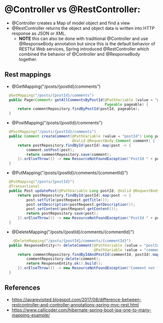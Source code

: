 # @Controller vs @RestController:  

* @Controller creates a Map of model object and find a view
* @RestController returns the object and object data is written into HTTP response as JSON or XML.
  * __NOTE__ this can also be done with traditional @Controller and use @ResponseBody annotation but since this is the default behavior of RESTful Web services, Spring introduced @RestController which combined the behavior of @Controller and @ResponseBody together.

## Rest mappings
* @GetMapping("/posts/{postId}/comments")
```java
  @GetMapping("/posts/{postId}/comments")
  public Page<Comment> getAllCommentsByPostId(@PathVariable (value = "postId") Long postId,
                                              Pageable pageable) {
      return commentRepository.findByPostId(postId, pageable);
  }
```
  
* @PostMapping("/posts/{postId}/comments")
```java
  @PostMapping("/posts/{postId}/comments")
  public Comment createComment(@PathVariable (value = "postId") Long postId,
                               @Valid @RequestBody Comment comment) {
      return postRepository.findById(postId).map(post -> {
          comment.setPost(post);
          return commentRepository.save(comment);
      }).orElseThrow(() -> new ResourceNotFoundException("PostId " + postId + " not found"));
  }
```
  
* @PutMapping("/posts/{postId}/comments/{commentId}")
```java
  @PutMapping("/posts/{postId}")
  @Transactional
  public Post updatePost(@PathVariable Long postId, @Valid @RequestBody Post postRequest) {
      return postRepository.findById(postId).map(post -> {
          post.setTitle(postRequest.getTitle());
          post.setDescription(postRequest.getDescription());
          post.setContent(postRequest.getContent());
          return postRepository.save(post);
      }).orElseThrow(() -> new ResourceNotFoundException("PostId " + postId + " not found"));
  }
```
  
* @DeleteMapping("/posts/{postId}/comments/{commentId}")
```java
    @DeleteMapping("/posts/{postId}/comments/{commentId}")
  public ResponseEntity<?> deleteComment(@PathVariable (value = "postId") Long postId,
                                         @PathVariable (value = "commentId") Long commentId) {
      return commentRepository.findByIdAndPostId(commentId, postId).map(comment -> {
          commentRepository.delete(comment);
          return ResponseEntity.ok().build();
      }).orElseThrow(() -> new ResourceNotFoundException("Comment not found with id " + commentId + " and postId " + postId));
  }
```
  
## References
* https://javarevisited.blogspot.com/2017/08/difference-between-restcontroller-and-controller-annotations-spring-mvc-rest.html
* https://www.callicoder.com/hibernate-spring-boot-jpa-one-to-many-mapping-example/
